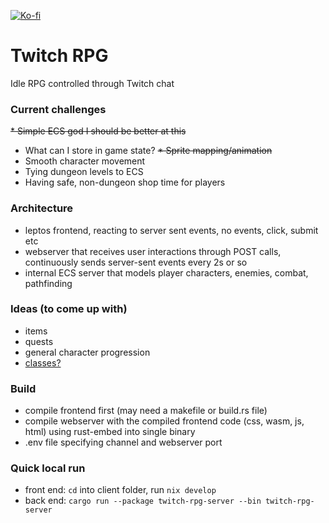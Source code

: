 [![Ko-fi](https://img.shields.io/badge/Ko--fi-Support%20me-orange?logo=kofi)](https://ko-fi.com/ubruntu65048)

# Twitch RPG

Idle RPG controlled through Twitch chat

### Current challenges
~~* Simple ECS god I should be better at this~~
* What can I store in game state?
~~* Sprite mapping/animation~~
* Smooth character movement
* Tying dungeon levels to ECS
* Having safe, non-dungeon shop time for players

### Architecture
* leptos frontend, reacting to server sent events, no events, click, submit etc
* webserver that receives user interactions through POST calls, continuously sends server-sent events every 2s or so
* internal ECS server that models player characters, enemies, combat, pathfinding

### Ideas (to come up with)
* items
* quests
* general character progression
* [classes?](https://archeage.fandom.com/wiki/Classes)

### Build
* compile frontend first (may need a makefile or build.rs file)
* compile webserver with the compiled frontend code (css, wasm, js, html) using rust-embed into single binary
* .env file specifying channel and webserver port

### Quick local run
* front end: `cd` into client folder, run `nix develop`
* back end: `cargo run --package twitch-rpg-server --bin twitch-rpg-server`